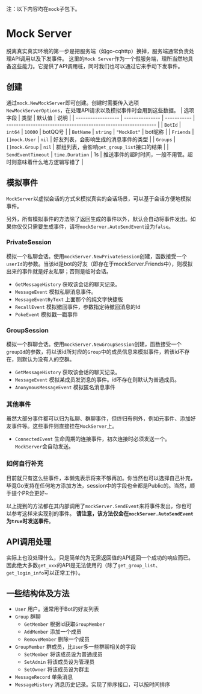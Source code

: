注：以下内容均在`mock`子包下。

# Mock Server
脱离真实真实环境的第一步是把服务端（如go-cqhttp）换掉，服务端通常负责处理API调用以及下发事件。
这里的`Mock Server`作为一个假服务端，理所当然地具备这些能力。它提供了API调用桩，同时我们也可以通过它来手动下发事件。

## 创建
通过`mock.NewMockServer`即可创建。创建时需要传入选项`NewMockServerOptions`，在处理API请求以及模拟事件时会用到这些数据。
| 选项字段           | 类型            | 默认值      | 说明                                                           |
| ------------------ | --------------- | ----------- | -------------------------------------------------------------- |
| `BotId`            | `int64`         | `10000`     | botQQ号                                                        |
| `BotName`          | `string`        | `"MockBot"` | bot昵称                                                        |
| `Friends`          | `[]mock.User`   | `nil`       | 好友列表，会影响生成的消息事件的类型                           |
| `Groups`           | `[]mock.Group`  | `nil`       | 群组列表，会影响`get_group_list`接口的结果                     |
| `SendEventTimeout` | `time.Duration` | 1s          | 推送事件的超时时间，一般不用管。超时则意味着什么地方逻辑写错了 |


## 模拟事件
`MockServer`以虚拟会话的方式来模拟真实的会话场景，可以基于会话方便地模拟事件。

另外，所有模拟事件的方法除了返回生成的事件以外，默认会自动将事件发出。如果你仅仅只需要生成事件，请将`mockServer.AutoSendEvent`设为`false`。

### PrivateSession
模拟一个私聊会话。使用`mockServer.NewPrivateSession`创建，函数接受一个`userId`的参数。当该id是bot的好友（即存在于mockServer.Friends中），则模拟出来的事件就是好友私聊；否则是临时会话。

- `GetMessageHistory` 获取该会话的聊天记录。
- `MessageEvent` 模拟私聊消息事件。
- `MessageEventByText` 上面那个的纯文字快捷版
- `RecallEvent` 模拟撤回事件，参数指定待撤回消息的Id
- `PokeEvent` 模拟戳一戳事件

### GroupSession
模拟一个群聊会话。使用`mockServer.NewGroupSession`创建，函数接受一个`groupId`的参数，将以该id所对应的`Group`中的成员信息来模拟事件，若该id不存在，则默认为没有人的空群。

- `GetMessageHistory` 获取该会话的聊天记录。
- `MessageEvent` 模拟某成员发消息的事件。id不存在则默认为普通成员。
- `AnonymousMessageEvent` 模拟匿名消息事件

### 其他事件
虽然大部分事件都可以归为私聊、群聊事件，但终归有例外，例如元事件、添加好友事件等。这些事件则直接挂在`MockServer`上。

- `ConnectedEvent` 生命周期的连接事件，初次连接时必须发送一个。`MockServer`会自动发送。

### 如何自行补充
目前就只有这么些事件，本懒鬼表示将来不够再加。你当然也可以选择自己补充，毕竟Go支持在任何地方添加方法，session中的字段也全都是Public的。当然，顺手提个PR会更好~

以上提到的方法都在其内部调用了`mockServer.SendEvent`来将事件发出，你也可以参考这样来实现别的事件。
**请注意，该方法仅会在`mockServer.AutoSendEvent`为`true`时发送事件**。

## API调用处理
实际上也没处理什么，只是简单的为无需返回值的API返回一个成功的响应而已。因此绝大多数`get_xxx`的API是无法使用的（除了`get_group_list`、`get_login_info`可以正常工作）。


## 一些结构体及方法
- `User` 用户。通常用于Bot的好友列表
- `Group` 群聊
  - `GetMember` 根据id获取`GroupMember`
  - `AddMember` 添加一个成员
  - `RemoveMember` 删除一个成员
- `GroupMember` 群成员，比`User`多一些群聊相关的字段
  - `SetMember` 将该成员设为普通成员
  - `SetAdmin` 将该成员设为管理员
  - `SetOwner` 将该成员设为群主
- `MessageRecord` 单条消息
- `MessageHistory` 消息历史记录。实现了排序接口，可以按时间排序
